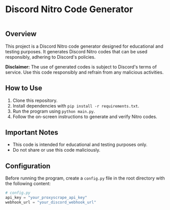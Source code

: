 # Discord Nitro Code Generator

<img src="https://assets-global.website-files.com/6257adef93867e50d84d30e2/636e0a6918e57475a843f59f_icon_clyde_black_RGB.svg" loading="lazy" alt="" class="image-3">

## Overview

This project is a Discord Nitro code generator designed for educational and testing purposes. It generates Discord Nitro codes that can be used responsibly, adhering to Discord's policies.

**Disclaimer:** The use of generated codes is subject to Discord's terms of service. Use this code responsibly and refrain from any malicious activities.

## How to Use

1. Clone this repository.
2. Install dependencies with `pip install -r requirements.txt`.
3. Run the program using `python main.py`.
4. Follow the on-screen instructions to generate and verify Nitro codes.

## Important Notes

- This code is intended for educational and testing purposes only.
- Do not share or use this code maliciously.

## Configuration

Before running the program, create a `config.py` file in the root directory with the following content:

```python
# config.py
api_key = "your_proxyscrape_api_key"
webhook_url = "your_discord_webhook_url"
